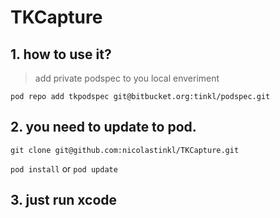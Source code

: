 TKCapture
=========

## 1. how to use it?
> add private podspec to you local enveriment

`pod repo add tkpodspec git@bitbucket.org:tinkl/podspec.git`

## 2. you need to update to pod.

`git clone git@github.com:nicolastinkl/TKCapture.git`

`pod install` or `pod update`

## 3. just run xcode

